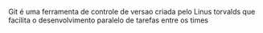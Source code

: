 Git é uma ferramenta de controle de versao criada pelo Linus torvalds que facilita o desenvolvimento paralelo de tarefas entre os times